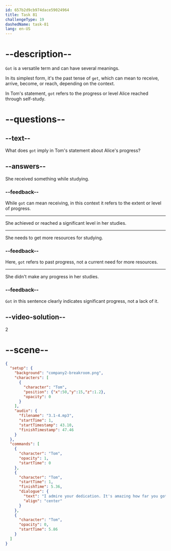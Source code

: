 ```yaml
---
id: 657b2d9cb974dace59024964
title: Task 81
challengeType: 19
dashedName: task-81
lang: en-US
---
```


<!-- (Audio) Tom: I admire your dedication. It's amazing how far you got studying by yourself. -->

# --description--

`Got` is a versatile term and can have several meanings.

In its simplest form, it's the past tense of `get`, which can mean to receive, arrive, become, or reach, depending on the context.

In Tom's statement, `got` refers to the progress or level Alice reached through self-study.

# --questions--

## --text--

What does `got` imply in Tom's statement about Alice's progress?

## --answers--

She received something while studying.

### --feedback--

While `got` can mean receiving, in this context it refers to the extent or level of progress.

---

She achieved or reached a significant level in her studies.

---

She needs to get more resources for studying.

### --feedback--

Here, `got` refers to past progress, not a current need for more resources.

---

She didn't make any progress in her studies.

### --feedback--

`Got` in this sentence clearly indicates significant progress, not a lack of it.

## --video-solution--

2

# --scene--

```json
{
  "setup": {
    "background": "company2-breakroom.png",
    "characters": [
      {
        "character": "Tom",
        "position": {"x":50,"y":15,"z":1.2},
        "opacity": 0
      }
    ],
    "audio": {
      "filename": "3.1-4.mp3",
      "startTime": 1,
      "startTimestamp": 43.10,
      "finishTimestamp": 47.46
    }
  },
  "commands": [
    {
      "character": "Tom",
      "opacity": 1,
      "startTime": 0
    },
    {
      "character": "Tom",
      "startTime": 1,
      "finishTime": 5.36,
      "dialogue": {
        "text": "I admire your dedication. It's amazing how far you got studying by yourself.",
        "align": "center"
      }
    },
    {
      "character": "Tom",
      "opacity": 0,
      "startTime": 5.86
    }
  ]
}
```
